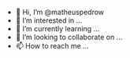 - 👋 Hi, I’m @matheuspedrow
- 👀 I’m interested in ...
- 🌱 I’m currently learning ...
- 💞️ I’m looking to collaborate on ...
- 📫 How to reach me ...

<!---
matheuspedrow/matheuspedrow is a ✨ special ✨ repository because its `README.md` (this file) appears on your GitHub profile.
You can click the Preview link to take a look at your changes.
--->
